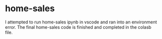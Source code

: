 # home-sales

I attempted to run home-sales ipynb in vscode and ran into an environment error. 
The final home-sales code is finished and completed in the colasb file. 